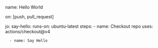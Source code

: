 name: Hello World

on: [push, pull_request]

jo:
  say-hello:
    runs-on: ubuntu-latest
    steps:
      - name: Checkout repo
        uses: actions/checkout@v4

      - name: Say Hello

